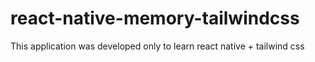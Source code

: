 # react-native-memory-tailwindcss
This application was developed only to learn react native + tailwind css

